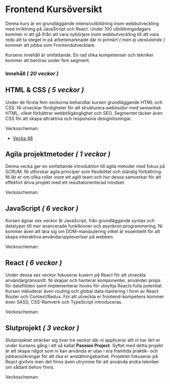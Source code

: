 # Frontend Kursöversikt

Denna kurs är en grundläggande intensivutbildning inom webbutveckling med inriktning på JavaScript och React. Under 100 utbildningsdagars kommer ni att  gå ifrån att vara nybörjare inom webbutveckling till att vara redo att ta steget in på arbetsmarknade där ni primärt _( men ej uteslutande )_ kommer att jobba som Frontendutvecklare.

Kursens innehåll är omfattande. En rad olika kompetenser och tekniker kommer att beröras under fem segment.

### Innehåll _( 20 veckor )_

## HTML & CSS _( 5 veckor )_

Under de första fem veckorna behandlar kursen grundläggande HTML och CSS. Ni utvecklar fördigheter för att strukturera webbsidor med semantisk HTML, vilket förbättrar webbtillgänglighet och SEO. Segmentet täcker även CSS för att skapa attraktiva och responsiva designlösningar.

Veckoscheman:
* [Vecka 48](https://github.com/Lexicon-frontend-2024-2025/schema-vecka-48)

## Agila projektmetoder _( 1 veckor )_

Denna vecka ger en omfattande introduktion till agila metoder med fokus på SCRUM. Ni utforskar agila principer som flexibilitet och ständig förbättring. Ni lär er om olika roller inom ett agilt team och hur dessa samverkar för att effektivt driva projekt med ett resultatorienterad mindset.

Veckoscheman:

## JavaScript _( 6 veckor )_

Kursen ägnar sex veckor åt JavaScript, från grundläggande syntax och datatyper till mer avancerade funktkioner och asynkron programmering. Ni kommer även att lära sig om DOM-manipulering vilket är essentiellt för att skapa interaktiva användaruppleverlser på webben.

Veckoscheman:
  
## React _( 6 veckor )_

Under dessa sex veckor fokuserar kusern på React för att utveckla användargränssnitt. Ni skapar och hanterar komponenter, använder props för dataflöden samt implementerar hooks för utnyttja Reacts fulla potential. Kursen inkluderar även routing och global data-hantering i form av React Router och Context/Redux. För att utveckla er frontend-kompetens kommer även SASS, CSS-Ramverk och TypeScript introduceras.

Veckoscheman:
  
## Slutprojekt _( 3 veckor )_

Slutprojektet sträcker sig över tre veckor där ni applicerar allt ni har lärt er under kursens gång i ett så kallat **Passion Project**. Syftet med detta projekt är att skapa något som ni kan använda er utav i era framtida praktik- och jobbansökningar för att öka er anställningsbarhet. Projektet fokuserar på React givitvis men det finns även utrymme för att använda andra tekniker om sådant behov finns. 

Veckoscheman:
